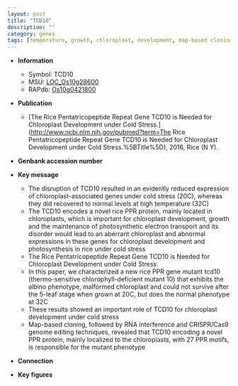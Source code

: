 ```yaml
---
layout: post
title: "TCD10"
description: ""
category: genes
tags: [temperature, growth, chloroplast, development, map-based cloning, photosynthesis, cold stress, stress, R protein, chloroplast development]
---
```


* **Information**  
    + Symbol: TCD10  
    + MSU: [LOC_Os10g28600](http://rice.plantbiology.msu.edu/cgi-bin/ORF_infopage.cgi?orf=LOC_Os10g28600)  
    + RAPdb: [Os10g0421800](http://rapdb.dna.affrc.go.jp/viewer/gbrowse_details/irgsp1?name=Os10g0421800)  

* **Publication**  
    + [The Rice Pentatricopeptide Repeat Gene TCD10 is Needed for Chloroplast Development under Cold Stress.](http://www.ncbi.nlm.nih.gov/pubmed?term=The Rice Pentatricopeptide Repeat Gene TCD10 is Needed for Chloroplast Development under Cold Stress.%5BTitle%5D), 2016, Rice (N Y).

* **Genbank accession number**  

* **Key message**  
    + The disruption of TCD10 resulted in an evidently reduced expression of chloroplast-associated genes under cold stress (20C), whereas they did recovered to normal levels at high temperature (32C)
    + The TCD10 encodes a novel rice PPR protein, mainly located in chloroplasts, which is important for chloroplast development, growth and the maintenance of photosynthetic electron transport and its disorder would lead to an aberrant chloroplast and abnormal expressions in these genes for chloroplast development and photosynthesis in rice under cold stress
    + The Rice Pentatricopeptide Repeat Gene TCD10 is Needed for Chloroplast Development under Cold Stress.
    + In this paper, we characterized a new rice PPR gene mutant tcd10 (thermo-sensitive chlorophyll-deficient mutant 10) that exhibits the albino phenotype, malformed chloroplast and could not survive after the 5-leaf stage when grown at 20C, but does the normal phenotype at 32C
    + These results showed an important role of TCD10 for chloroplast development under cold stress
    + Map-based cloning, followed by RNA interference and CRISPR/Cas9 genome editing techniques, revealed that TCD10 encoding a novel PPR protein, mainly localized to the chloroplasts, with 27 PPR motifs, is responsible for the mutant phenotype

* **Connection**  

* **Key figures**  



